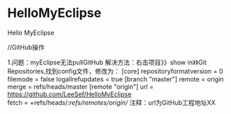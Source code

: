 # HelloMyEclipse
Hello MyEclipse

//GitHub操作

1.问题：myEclipse无法pullGitHub
  解决方法：右击项目》》show in》》Git Repositories,找到config文件，修改为：
  [core]
	repositoryformatversion = 0
	filemode = false
	logallrefupdates = true
	[branch "master"] 
        remote = origin 
        merge = refs/heads/master 
    [remote "origin"] 
        url = https://github.com/LeeSef/HelloMyEclipse   
        fetch = +refs/heads/*:refs/remotes/origin/*
  注释：url为GitHub工程地址XX
  
